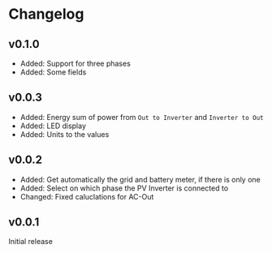 # Changelog

## v0.1.0
* Added: Support for three phases
* Added: Some fields

## v0.0.3
* Added: Energy sum of power from `Out to Inverter` and `Inverter to Out`
* Added: LED display
* Added: Units to the values

## v0.0.2
* Added: Get automatically the grid and battery meter, if there is only one
* Added: Select on which phase the PV Inverter is connected to
* Changed: Fixed caluclations for AC-Out

## v0.0.1
Initial release
